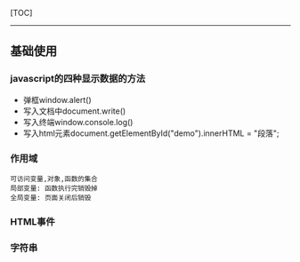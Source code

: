 [TOC]

---

## 基础使用

### javascript的四种显示数据的方法

- 弹框window.alert()
- 写入文档中document.write()
- 写入终端window.console.log()
- 写入html元素document.getElementById("demo").innerHTML = "段落";

### 作用域

    可访问变量,对象,函数的集合
    局部变量: 函数执行完销毁掉
    全局变量: 页面关闭后销毁

### HTML事件

### 字符串
